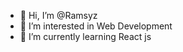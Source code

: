 - 👋 Hi, I’m @Ramsyz
- 👀 I’m interested in Web Development
- 🌱 I’m currently learning React js

<!---
Ramsyz/Ramsyz is a ✨ special ✨ repository because its `README.md` (this file) appears on your GitHub profile.
You can click the Preview link to take a look at your changes.
--->
